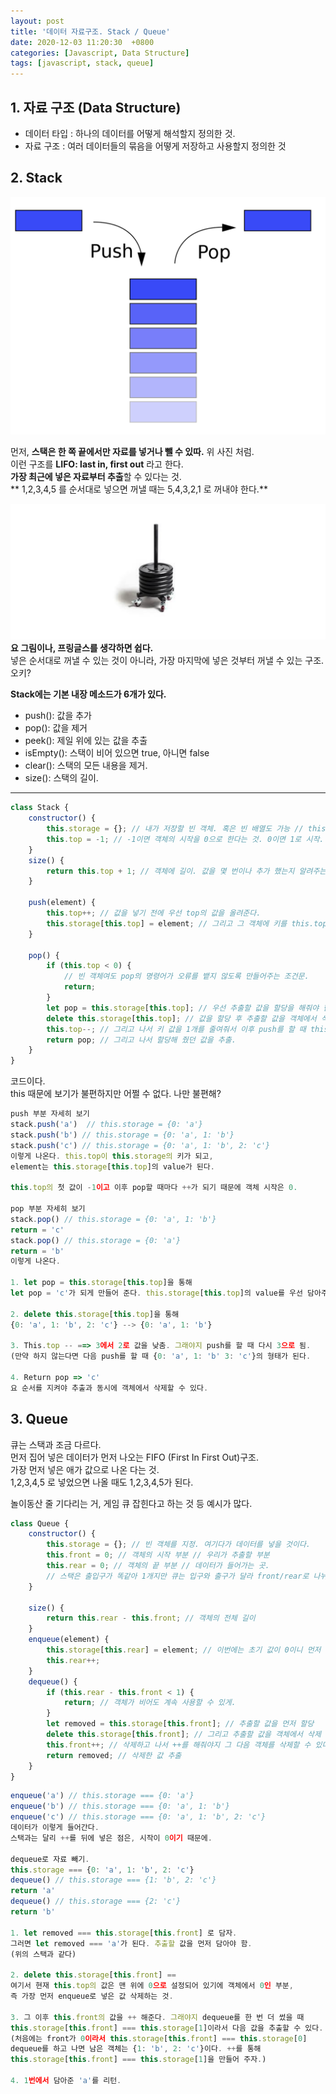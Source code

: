 ```yaml
---
layout: post
title: '데이터 자료구조. Stack / Queue'
date: 2020-12-03 11:20:30  +0800
categories: [Javascript, Data Structure]
tags: [javascript, stack, queue]
---
```


## **1. 자료 구조 (Data Structure)**

- 데이터 타입 : 하나의 데이터를 어떻게 해석할지 정의한 것.
- 자료 구조 : 여러 데이터들의 묶음을 어떻게 저장하고 사용할지 정의한 것

## **2. Stack**

![image](/assets/img/sample/stack.png)

먼저, **스택은 한 쪽 끝에서만 자료를 넣거나 뺄 수 있따.** 위 사진 처럼.  
이런 구조를 **LIFO: last in, first out** 라고 한다.  
**가장 최근에 넣은 자료부터 추출**할 수 있다는 것.  
** 1,2,3,4,5 를 순서대로 넣으면 꺼낼 때는 5,4,3,2,1 로 꺼내야 한다.**

![image](/assets/img/sample/stack1.png)
**요 그림이나, 프링글스를 생각하면 쉽다.**  
넣은 순서대로 꺼낼 수 있는 것이 아니라, 가장 마지막에 넣은 것부터 꺼낼 수 있는 구조. 오키?

**Stack에는 기본 내장 메소드가 6개가 있다.**

- push(): 값을 추가
- pop(): 값을 제거
- peek(): 제일 위에 있는 값을 추출
- isEmpty(): 스택이 비어 있으면 true, 아니면 false
- clear(): 스택의 모든 내용을 제거.
- size(): 스택의 길이.

---

```js
class Stack {
	constructor() {
		this.storage = {}; // 내가 저장할 빈 객체. 혹은 빈 배열도 가능 // this.storage ={} 말고 storage = {} 해도 괜찮음.
		this.top = -1; // -1이면 객체의 시작을 0으로 한다는 것. 0이면 1로 시작.
	}
	size() {
		return this.top + 1; // 객체에 길이. 값을 몇 번이나 추가 했는지 알려주는 것.
	}

	push(element) {
		this.top++; // 값을 넣기 전에 우선 top의 값을 올려준다.
		this.storage[this.top] = element; // 그리고 그 객체에 키를 this.top으로 주고, 값을 element.
	}

	pop() {
		if (this.top < 0) {
			// 빈 객체여도 pop의 명령어가 오류를 뱉지 않도록 만들어주는 조건문.
			return;
		}
		let pop = this.storage[this.top]; // 우선 추출할 값을 할당을 해줘야 한다.
		delete this.storage[this.top]; // 값을 할당 후 추출할 값을 객체에서 삭제.
		this.top--; // 그리고 나서 키 값을 1개를 줄여줘서 이후 push를 할 때 this.top의 값이 정상적으로 나오기 위함.
		return pop; // 그리고 나서 할당해 줬던 값을 추출.
	}
}
```

코드이다.  
this 때문에 보기가 불편하지만 어쩔 수 없다. 나만 불편해?

```js
push 부분 자세히 보기
stack.push('a')  // this.storage = {0: 'a'}
stack.push('b') // this.storage = {0: 'a', 1: 'b'}
stack.push('c') // this.storage = {0: 'a', 1: 'b', 2: 'c'}
이렇게 나온다. this.top이 this.storage의 키가 되고,
element는 this.storage[this.top]의 value가 된다.

this.top의 첫 값이 -1이고 이후 pop할 때마다 ++가 되기 때문에 객체 시작은 0.

pop 부분 자세히 보기
stack.pop() // this.storage = {0: 'a', 1: 'b'}
return = 'c'
stack.pop() // this.storage = {0: 'a'}
return = 'b'
이렇게 나온다.

1. let pop = this.storage[this.top]을 통해
let pop = 'c'가 되게 만들어 준다. this.storage[this.top]의 value를 우선 담아주자.

2. delete this.storage[this.top]을 통해
{0: 'a', 1: 'b', 2: 'c'} --> {0: 'a', 1: 'b'}

3. This.top -- ==> 3에서 2로 값을 낮춤. 그래야지 push를 할 때 다시 3으로 됨.
(만약 하지 않는다면 다음 push를 할 때 {0: 'a', 1: 'b' 3: 'c'}의 형태가 된다.

4. Return pop => 'c'
요 순서를 지켜야 추출과 동시에 객체에서 삭제할 수 있다.

```

## **3. Queue**

큐는 스택과 조금 다르다.  
먼저 집어 넣은 데이터가 먼저 나오는 FIFO (First In First Out)구조.  
가장 먼저 넣은 애가 값으로 나온 다는 것.  
1,2,3,4,5 로 넣었으면 나올 때도 1,2,3,4,5가 된다.

놀이동산 줄 기다리는 거, 게임 큐 잡힌다고 하는 것 등 예시가 많다.

```js
class Queue {
	constructor() {
		this.storage = {}; // 빈 객체를 지정. 여기다가 데이터를 넣을 것이다.
		this.front = 0; // 객체의 시작 부분 // 우리가 추출할 부분
		this.rear = 0; // 객체의 끝 부분 // 데이터가 들어가는 곳.
		// 스택은 출입구가 똑같아 1개지만 큐는 입구와 출구가 달라 front/rear로 나뉘는 것.
	}

	size() {
		return this.rear - this.front; // 객체의 전체 길이
	}
	enqueue(element) {
		this.storage[this.rear] = element; // 이번에는 초기 값이 0이니 먼저 데이터를 넣고 그 이후에 ++
		this.rear++;
	}
	dequeue() {
		if (this.rear - this.front < 1) {
			return; // 객체가 비어도 계속 사용할 수 있게.
		}
		let removed = this.storage[this.front]; // 추출할 값을 먼저 할당
		delete this.storage[this.front]; // 그리고 추출할 값을 객체에서 삭제
		this.front++; // 삭제하고 나서 ++를 해줘야지 그 다음 객체를 삭제할 수 있다.
		return removed; // 삭제한 값 추출
	}
}
```

```js
enqueue('a') // this.storage === {0: 'a'}
enqueue('b') // this.storage === {0: 'a', 1: 'b'}
enqueue('c') // this.storage === {0: 'a', 1: 'b', 2: 'c'}
데이터가 이렇게 들어간다.
스택과는 달리 ++를 뒤에 넣은 점은, 시작이 0이기 때문에.

dequeue로 자료 빼기.
this.storage === {0: 'a', 1: 'b', 2: 'c'}
dequeue() // this.storage === {1: 'b', 2: 'c'}
return 'a'
dequeue() // this.storage === {2: 'c'}
return 'b'

1. let removed === this.storage[this.front] 로 담자.
그러면 let removed === 'a'가 된다. 추출할 값을 먼저 담아야 함.
(위의 스택과 같다)

2. delete this.storage[this.front] ==
여기서 현재 this.top의 값은 맨 위에 0으로 설정되어 있기에 객체에서 0인 부분,
즉 가장 먼저 enqueue로 넣은 값 삭제하는 것.

3. 그 이후 this.front의 값을 ++ 해준다. 그래야지 dequeue를 한 번 더 썼을 때
this.storage[this.front] === this.storage[1]이라서 다음 값을 추출할 수 있다.
(처음에는 front가 0이라서 this.storage[this.front] === this.storage[0]
dequeue를 하고 나면 남은 객체는 {1: 'b', 2: 'c'}이다. ++를 통해
this.storage[this.front] === this.storage[1]을 만들어 주자.)

4. 1번에서 담아준 'a'를 리턴.

```
